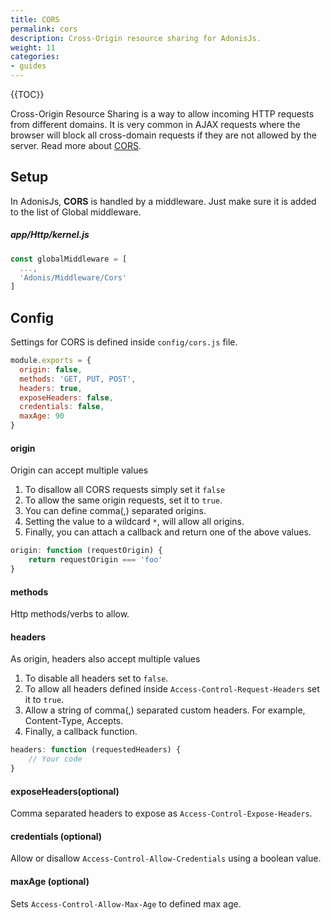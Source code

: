 ```yaml
---
title: CORS
permalink: cors
description: Cross-Origin resource sharing for AdonisJs.
weight: 11
categories:
- guides
---
```


{{TOC}}

Cross-Origin Resource Sharing is a way to allow incoming HTTP requests from different domains. It is very common in AJAX requests where the browser will block all cross-domain requests if they are not allowed by the server. Read more about [CORS](https://developer.mozilla.org/en-US/docs/Web/HTTP/Access_control_CORS).

## Setup

In AdonisJs, **CORS** is handled by a middleware. Just make sure it is added to the list of Global middleware.

##### app/Http/kernel.js

```javascript
const globalMiddleware = [
  ...,
  'Adonis/Middleware/Cors'
]
```

## Config

Settings for CORS is defined inside `config/cors.js` file.

```javascript
module.exports = {
  origin: false,
  methods: 'GET, PUT, POST',
  headers: true,
  exposeHeaders: false,
  credentials: false,
  maxAge: 90
}
```

#### origin

Origin can accept multiple values

1. To disallow all CORS requests simply set it `false`
2. To allow the same origin requests, set it to `true`.
3. You can define comma(,) separated origins.
4. Setting the value to a wildcard `*`, will allow all origins.
5. Finally, you can attach a callback and return one of the above values.

```javascript
origin: function (requestOrigin) {
	return requestOrigin === 'foo'
}
```

#### methods

Http methods/verbs to allow.

#### headers

As origin, headers also accept multiple values

1. To disable all headers set to `false`.
2. To allow all headers defined inside `Access-Control-Request-Headers` set it to `true`.
3. Allow a string of comma(,) separated custom headers. For example, Content-Type, Accepts.
4. Finally, a callback function.

```javascript
headers: function (requestedHeaders) {
	// Your code
}
```

#### exposeHeaders(optional)

Comma separated headers to expose as `Access-Control-Expose-Headers`.

#### credentials (optional)

Allow or disallow `Access-Control-Allow-Credentials` using a boolean value.

#### maxAge (optional)

Sets `Access-Control-Allow-Max-Age` to defined max age.